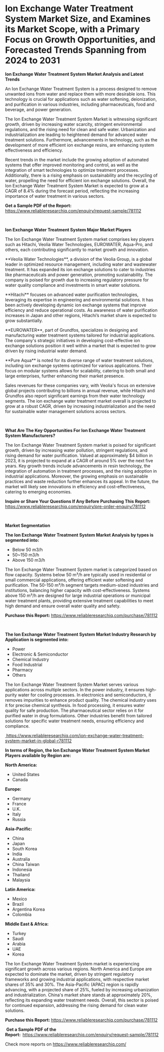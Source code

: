 <p><h1>Ion Exchange Water Treatment System Market Size, and Examines its Market Scope, with a Primary Focus on Growth Opportunities, and Forecasted Trends Spanning from 2024 to 2031</h1></p><p><strong>Ion Exchange Water Treatment System Market Analysis and Latest Trends</strong></p>
<p><p>An Ion Exchange Water Treatment System is a process designed to remove unwanted ions from water and replace them with more desirable ions. This technology is crucial for applications such as water softening, deionization, and purification in various industries, including pharmaceuticals, food and beverage, and power generation. </p><p>The Ion Exchange Water Treatment System Market is witnessing significant growth, driven by increasing water scarcity, stringent environmental regulations, and the rising need for clean and safe water. Urbanization and industrialization are leading to heightened demand for advanced water treatment solutions. Furthermore, advancements in technology, such as the development of more efficient ion exchange resins, are enhancing system effectiveness and efficiency.</p><p>Recent trends in the market include the growing adoption of automated systems that offer improved monitoring and control, as well as the integration of smart technologies to optimize treatment processes. Additionally, there is a rising emphasis on sustainability and the recycling of water, propelling the need for efficient ion exchange solutions. Overall, the Ion Exchange Water Treatment System Market is expected to grow at a CAGR of 8.4% during the forecast period, reflecting the increasing importance of water treatment in various sectors.</p></p>
<p><strong>Get a Sample PDF of the Report:&nbsp;</strong> <a href="https://www.reliableresearchiq.com/enquiry/request-sample/781112?utm_campaign=1141&utm_medium=2&utm_source=Github&utm_content=ia&utm_term=30122024&utm_id=ion-exchange-water-treatment-system">https://www.reliableresearchiq.com/enquiry/request-sample/781112</a></p>
<p>&nbsp;</p>
<p><strong>Ion Exchange Water Treatment System Major Market Players</strong></p>
<p><p>The Ion Exchange Water Treatment System market comprises key players such as Hitachi, Veolia Water Technologies, EUROWATER, Aqua-Pro, and others, each contributing significantly to market growth and innovation.</p><p>**Veolia Water Technologies**, a division of the Veolia Group, is a global leader in optimized resource management, including water and wastewater treatment. It has expanded its ion exchange solutions to cater to industries like pharmaceuticals and power generation, promoting sustainability. The company is poised for growth due to increasing regulatory pressure for water quality compliance and investments in smart water solutions.</p><p>**Hitachi** focuses on advanced water purification technologies, leveraging its expertise in engineering and environmental solutions. It has been actively developing dynamic ion exchange systems that improve efficiency and reduce operational costs. As awareness of water purification increases in Japan and other regions, Hitachi’s market share is expected to grow substantially.</p><p>**EUROWATER**, part of Grundfos, specializes in designing and manufacturing water treatment systems tailored for industrial applications. The company's strategic initiatives in developing cost-effective ion exchange solutions position it well within a market that is expected to grow driven by rising industrial water demand.</p><p>**Pure Aqua** is noted for its diverse range of water treatment solutions, including ion exchange systems optimized for various applications. Their focus on modular systems allows for scalability, catering to both small and large enterprises, further enhancing their market presence.</p><p>Sales revenues for these companies vary, with Veolia's focus on extensive global projects contributing to billions in annual revenue, while Hitachi and Grundfos also report significant earnings from their water technology segments. The ion exchange water treatment market overall is projected to grow at a robust CAGR, driven by increasing industrialization and the need for sustainable water management solutions across sectors.</p></p>
<p>&nbsp;</p>
<p><strong>What Are The Key Opportunities For Ion Exchange Water Treatment System Manufacturers?</strong></p>
<p><p>The Ion Exchange Water Treatment System market is poised for significant growth, driven by increasing water pollution, stringent regulations, and rising demand for water purification. Valued at approximately $4 billion in 2023, it is projected to expand at a CAGR of around 5% over the next five years. Key growth trends include advancements in resin technology, the integration of automation in treatment processes, and the rising adoption in industrial applications. Moreover, the growing emphasis on sustainable practices and waste reduction further enhances its appeal. In the future, the market will likely see innovations in efficiency and cost-effectiveness, catering to emerging economies.</p></p>
<p><strong>Inquire or Share Your Questions If Any Before Purchasing This Report:</strong> <a href="https://www.reliableresearchiq.com/enquiry/pre-order-enquiry/781112?utm_campaign=1141&utm_medium=2&utm_source=Github&utm_content=ia&utm_term=30122024&utm_id=ion-exchange-water-treatment-system">https://www.reliableresearchiq.com/enquiry/pre-order-enquiry/781112</a></p>
<p>&nbsp;</p>
<p><strong>Market Segmentation</strong></p>
<p><strong>The Ion Exchange Water Treatment System Market Analysis by types is segmented into:</strong></p>
<p><ul><li>Below 50 m3/h</li><li>50~150 m3/h</li><li>Above 150 m3/h</li></ul></p>
<p><p>The Ion Exchange Water Treatment System market is categorized based on flow capacity. Systems below 50 m³/h are typically used in residential or small commercial applications, offering efficient water softening and purification. The 50-150 m³/h segment targets medium-sized industries and institutions, balancing higher capacity with cost-effectiveness. Systems above 150 m³/h are designed for large industrial operations or municipal water treatment plants, providing extensive treatment capabilities to meet high demand and ensure overall water quality and safety.</p></p>
<p><strong>Purchase this Report:&nbsp;</strong><a href="https://www.reliableresearchiq.com/purchase/781112?utm_campaign=1141&utm_medium=2&utm_source=Github&utm_content=ia&utm_term=30122024&utm_id=ion-exchange-water-treatment-system">https://www.reliableresearchiq.com/purchase/781112</a></p>
<p>&nbsp;</p>
<p><strong>The Ion Exchange Water Treatment System Market Industry Research by Application is segmented into:</strong></p>
<p><ul><li>Power</li><li>Electronic & Semiconductor</li><li>Chemical Industry</li><li>Food Industrial</li><li>Pharmacy</li><li>Others</li></ul></p>
<p><p>The Ion Exchange Water Treatment System Market serves various applications across multiple sectors. In the power industry, it ensures high-purity water for cooling processes. In electronics and semiconductors, it removes impurities to enhance product quality. The chemical industry uses it for precise chemical synthesis. In food processing, it ensures water quality for safe production. The pharmaceutical sector relies on it for purified water in drug formulations. Other industries benefit from tailored solutions for specific water treatment needs, ensuring efficiency and compliance.</p></p>
<p><a href="https://www.reliableresearchiq.com/ion-exchange-water-treatment-system-market-in-global-r781112?utm_campaign=1141&utm_medium=2&utm_source=Github&utm_content=ia&utm_term=30122024&utm_id=ion-exchange-water-treatment-system">&nbsp;https://www.reliableresearchiq.com/ion-exchange-water-treatment-system-market-in-global-r781112</a></p>
<p><strong>In terms of Region, the Ion Exchange Water Treatment System Market Players available by Region are:</strong></p>
<p>
    <p> <strong> North America: </strong>
        <ul>
            <li>United States</li>
            <li>Canada</li>
        </ul>
        </p> 
    <p> <strong> Europe: </strong>
        <ul>
            <li>Germany</li>
            <li>France</li>
            <li>U.K.</li>
            <li>Italy</li>
            <li>Russia</li>
        </ul>
        </p> 
    <p> <strong> Asia-Pacific: </strong>
        <ul>
            <li>China</li>
            <li>Japan</li>
            <li>South Korea</li>
            <li>India</li>
            <li>Australia</li>
            <li>China Taiwan</li>
            <li>Indonesia</li>
            <li>Thailand</li>
            <li>Malaysia</li>
        </ul>
        </p> 
    <p> <strong> Latin America: </strong>
        <ul>
            <li>Mexico</li>
            <li>Brazil</li>
            <li>Argentina Korea</li>
            <li>Colombia</li>
        </ul>
        </p> 
    <p> <strong> Middle East & Africa: </strong>
        <ul>
            <li>Turkey</li>
            <li>Saudi</li>
            <li>Arabia</li>
            <li>UAE</li>
            <li>Korea</li>
        </ul>
    </p>
    </p>
<p><p>The Ion Exchange Water Treatment System market is experiencing significant growth across various regions. North America and Europe are expected to dominate the market, driven by stringent regulatory frameworks and growing industrial applications, with respective market shares of 35% and 30%. The Asia-Pacific (APAC) region is rapidly advancing, with a projected share of 25%, fueled by increasing urbanization and industrialization. China's market share stands at approximately 20%, reflecting its expanding water treatment needs. Overall, this sector is poised for continued expansion, addressing the rising demand for clean water solutions.</p></p>
<p><strong>Purchase this Report: </strong><a href="https://www.reliableresearchiq.com/purchase/781112?utm_campaign=1141&utm_medium=2&utm_source=Github&utm_content=ia&utm_term=30122024&utm_id=ion-exchange-water-treatment-system">https://www.reliableresearchiq.com/purchase/781112</a></p>
<p>&nbsp;<strong>Get a Sample PDF of the Report:&nbsp;&nbsp;</strong><a href="https://www.reliableresearchiq.com/enquiry/request-sample/781112?utm_campaign=1141&utm_medium=2&utm_source=Github&utm_content=ia&utm_term=30122024&utm_id=ion-exchange-water-treatment-system">https://www.reliableresearchiq.com/enquiry/request-sample/781112</a></p>
<p><strong></strong></p>
<p>Check more reports on <a href="https://www.reliableresearchiq.com/?utm_campaign=1141&utm_medium=2&utm_source=Github&utm_content=ia&utm_term=30122024&utm_id=ion-exchange-water-treatment-system">https://www.reliableresearchiq.com/</a></p>